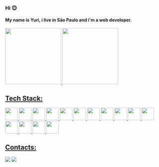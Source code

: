 ### Hi 😊
#### My name is Yuri, i live in São Paulo and i'm a web developer.

<div>
  <a href="https://github.com/Yurih1">
  <img height="180em" src="https://github-readme-stats.vercel.app/api?username=Yurih1&show_icons=true&theme=dracula&include_all_commits=true&count_private=true"/>
  <img height="180em" src="https://github-readme-stats.vercel.app/api/top-langs/?username=Yurih1&layout=compact&langs_count=7&theme=dracula"/>
</div>
 
 ## Tech Stack:
 <div>
 <img src="https://cdn.jsdelivr.net/gh/devicons/devicon/icons/html5/html5-plain-wordmark.svg" width="40" height="40"/>
 <img src="https://cdn.jsdelivr.net/gh/devicons/devicon/icons/css3/css3-original-wordmark.svg" width="40" height="40"/>
 <img src="https://cdn.jsdelivr.net/gh/devicons/devicon/icons/javascript/javascript-original.svg" width="40" height="40"/>
 <img src="https://cdn.jsdelivr.net/gh/devicons/devicon/icons/python/python-original.svg" width="40" height="40"/>
 <img src="https://cdn.jsdelivr.net/gh/devicons/devicon/icons/php/php-original.svg" width="40" height="40" />
 <img src="https://cdn.jsdelivr.net/gh/devicons/devicon/icons/codeigniter/codeigniter-plain.svg" width="40" height="40"/>
 <img src="https://cdn.jsdelivr.net/gh/devicons/devicon/icons/fastapi/fastapi-original-wordmark.svg" width="40" height="40"/>
 <img src="https://cdn.jsdelivr.net/gh/devicons/devicon/icons/django/django-plain-wordmark.svg" width="40" height="40"/>
 <img src="https://cdn.jsdelivr.net/gh/devicons/devicon/icons/flask/flask-original-wordmark.svg" width="40" height="40"/>
 <img src="https://cdn.jsdelivr.net/gh/devicons/devicon/icons/jquery/jquery-plain-wordmark.svg" width="40" height="40"/>
 <img src="https://cdn.jsdelivr.net/gh/devicons/devicon/icons/mysql/mysql-original-wordmark.svg" width="40" height="40"/>
 <img src="https://cdn.jsdelivr.net/gh/devicons/devicon/icons/postgresql/postgresql-original-wordmark.svg" width="40" height="40"/>
 <img src="https://cdn.jsdelivr.net/gh/devicons/devicon/icons/docker/docker-original.svg" width="40" height="40" />
 <img src="https://cdn.jsdelivr.net/gh/devicons/devicon/icons/git/git-original.svg" width="40" height="40"/>
 <img src="https://cdn.jsdelivr.net/gh/devicons/devicon/icons/linux/linux-original.svg" width="40" height="40"/>

</div>
 
 ## Contacts:
 <div>
  <a href = "mailto:yurih2009@gmail.com"><img src="https://img.shields.io/badge/Gmail-D14836?style=for-the-badge&logo=gmail&logoColor=white" target="_blank"></a>
  <a href="https://www.linkedin.com/in/yuri-silva-oliveira-santos-a94193193/" target="_blank"><img src="https://img.shields.io/badge/-LinkedIn-%230077B5?style=for-the-badge&logo=linkedin&logoColor=white" target="_blank"></a> 
 </div>
